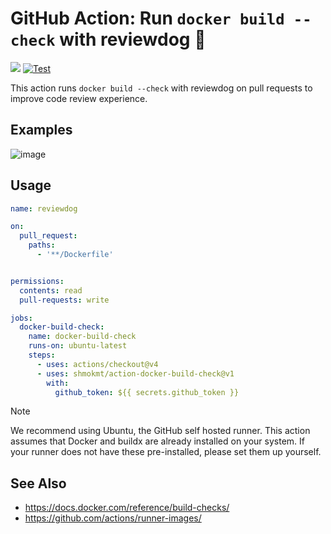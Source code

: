 # GitHub Action: Run `docker build --check` with reviewdog 🐶

[![](https://img.shields.io/github/license/shmokmt/action-docker-build-check)](./LICENSE)
[![Test](https://github.com/shmokmt/action-docker-build-check/actions/workflows/test.yml/badge.svg)](https://github.com/shmokmt/action-docker-build-check/actions/workflows/test.yml)

This action runs `docker build --check` with reviewdog on pull requests to improve code review experience.

## Examples

![image](https://github.com/user-attachments/assets/07d0fbac-72b5-4136-8649-b24176da580f)

## Usage

```yaml
name: reviewdog

on: 
  pull_request:
    paths:
      - '**/Dockerfile'


permissions:
  contents: read
  pull-requests: write

jobs:
  docker-build-check:
    name: docker-build-check
    runs-on: ubuntu-latest
    steps:
      - uses: actions/checkout@v4
      - uses: shmokmt/action-docker-build-check@v1
        with:
          github_token: ${{ secrets.github_token }}
```

>[!NOTE]
> We recommend using Ubuntu, the GitHub self hosted runner. This action assumes that Docker and buildx are already installed on your system. If your runner does not have these pre-installed, please set them up yourself.

## See Also
* https://docs.docker.com/reference/build-checks/
* https://github.com/actions/runner-images/
